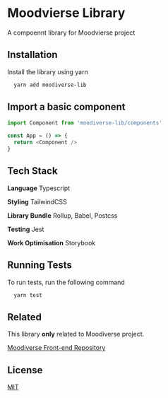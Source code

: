 
# Moodvierse Library

A compoennt library for Moodvierse project





## Installation

Install the library using yarn

```bash
  yarn add moodiverse-lib
```
    
## Import a basic component

```javascript
import Component from 'moodiverse-lib/components'

const App = () => {
  return <Component />
}
```


## Tech Stack

**Language** Typescript

**Styling** TailwindCSS

**Library Bundle** Rollup, Babel, Postcss

**Testing** Jest

**Work Optimisation** Storybook


## Running Tests

To run tests, run the following command

```bash
  yarn test
```


## Related

This library **only** related to Moodiverse project.

[Moodiverse Front-end Repository ](https://github.com/moodie-team/moodiverse-front)



## License

[MIT](https://choosealicense.com/licenses/mit/)
